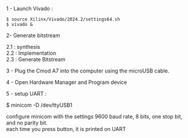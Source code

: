1 - Launch Vivado :   

```
$ source Xilinx/Vivado/2024.2/settings64.sh   
$ vivado &  
```

2- Generate bitstream  

2.1 : synthesis  
2.2 : Implementation  
2.3 : Generate Bitstream  

3 - Plug the Cmod A7 into the computer using the microUSB cable.  

4 - Open Hardware Manager and Program device  

5 - setup UART :  

$ minicom -D /dev/ttyUSB1  

configure minicom with the settings 9600 baud rate, 8 bits, one stop bit, and no parity bit.  
each time you press button, it is printed on UART  

